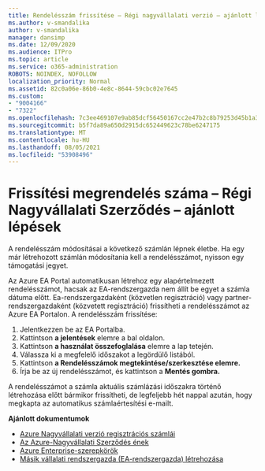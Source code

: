 ```yaml
---
title: Rendelésszám frissítése – Régi nagyvállalati verzió – ajánlott lépések
ms.author: v-smandalika
author: v-smandalika
manager: dansimp
ms.date: 12/09/2020
ms.audience: ITPro
ms.topic: article
ms.service: o365-administration
ROBOTS: NOINDEX, NOFOLLOW
localization_priority: Normal
ms.assetid: 82c0a06e-86b0-4e8c-8644-59cbc02e7645
ms.custom:
- "9004166"
- "7322"
ms.openlocfilehash: 7c3ee469107e9ab85dcf56450167cc2e47b2c8b79253d45b1a362959a869ba24
ms.sourcegitcommit: b5f7da89a650d2915dc652449623c78be6247175
ms.translationtype: MT
ms.contentlocale: hu-HU
ms.lasthandoff: 08/05/2021
ms.locfileid: "53908496"
---
```

# <a name="update-purchase-order-number---legacy-ea---recommended-steps"></a>Frissítési megrendelés száma – Régi Nagyvállalati Szerződés – ajánlott lépések

A rendelésszám módosításai a következő számlán lépnek életbe. Ha egy már létrehozott számlán módosítania kell a rendelésszámot, nyisson egy támogatási jegyet. 

Az Azure EA Portal automatikusan létrehoz egy alapértelmezett rendelésszámot, hacsak az EA-rendszergazda nem állít be egyet a számla dátuma előtt. Ea-rendszergazdaként (közvetlen regisztráció) vagy partner-rendszergazdaként (közvetett regisztráció) frissítheti a rendelésszámot az Azure EA Portalon. A rendelésszám frissítése:

1. Jelentkezzen be az EA Portalba.
2. Kattintson **a jelentések** elemre a bal oldalon.
3. Kattintson **a használat összefoglalása** elemre a lap tetején.
4. Válassza ki a megfelelő időszakot a legördülő listából.
5. Kattintson **a Rendelésszámok megtekintése/szerkesztése elemre.**
6. Írja be az új rendelésszámot, és kattintson a **Mentés gombra.**

A rendelésszámot a számla aktuális számlázási időszakra történő létrehozása előtt bármikor frissítheti, de legfeljebb hét nappal azután, hogy megkapta az automatikus számlaértesítési e-mailt. 

**Ajánlott dokumentumok**

- [Azure Nagyvállalati verzió regisztrációs számlái](https://docs.microsoft.com/azure/cost-management-billing/manage/ea-portal-enrollment-invoices) 
- [Az Azure-Nagyvállalati Szerződés ének](https://docs.microsoft.com/azure/cost-management-billing/understand/review-enterprise-agreement-bill)  
- [Azure Enterprise-szerepkörök](https://docs.microsoft.com/azure/cost-management-billing/manage/understand-ea-roles#add-a-new-enterprise-administrator) 
- [Másik vállalati rendszergazda (EA-rendszergazda) létrehozása](https://docs.microsoft.com/azure/cost-management-billing/manage/ea-portal-administration#create-another-enterprise-administrator)
